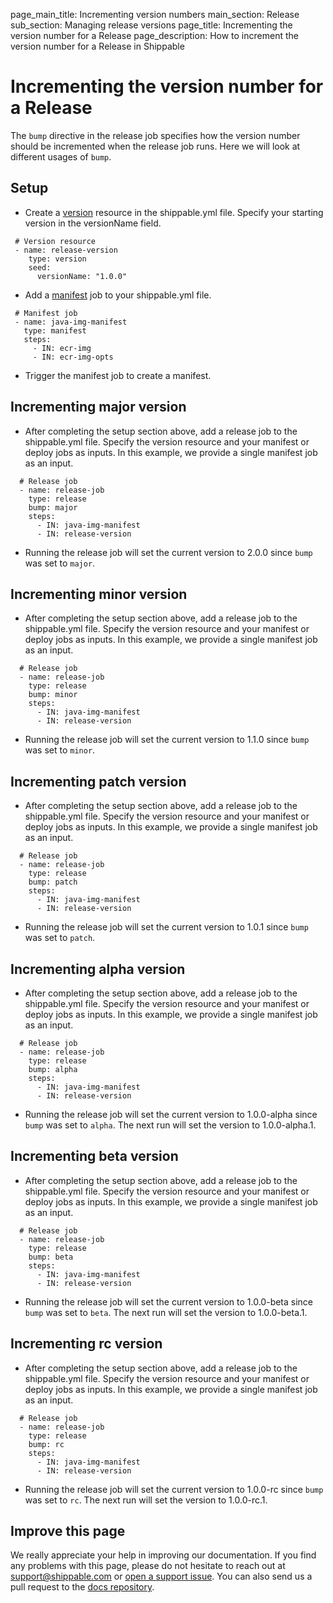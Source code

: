 page_main_title: Incrementing version numbers
main_section: Release
sub_section: Managing release versions
page_title: Incrementing the version number for a Release
page_description: How to increment the version number for a Release in Shippable

# Incrementing the version number for a Release

The `bump` directive in the release job specifies how the version number should be incremented when the release job runs. Here we will look at different usages of `bump`.

## Setup

-  Create a [version](/platform/workflow/resource/version/) resource in the shippable.yml file. Specify your starting version in the versionName field.

```
 # Version resource
 - name: release-version
    type: version
    seed:
      versionName: "1.0.0"
```

-  Add a [manifest](/platform/workflow/job/manifest/) job to your shippable.yml file.

```
 # Manifest job  
 - name: java-img-manifest
   type: manifest
   steps:
     - IN: ecr-img
     - IN: ecr-img-opts
```

-  Trigger the manifest job to create a manifest.


## Incrementing major version

- After completing the setup section above, add a release job to the shippable.yml file. Specify the version resource and your manifest or deploy jobs as inputs. In this example,
 we provide a single manifest job as an input.

```
  # Release job    
  - name: release-job
    type: release
    bump: major
    steps:
      - IN: java-img-manifest
      - IN: release-version
```

- Running the release job will set the current version to 2.0.0 since `bump` was set to `major`.

## Incrementing minor version

 - After completing the setup section above, add a release job to the shippable.yml file. Specify the version resource and your manifest or deploy jobs as inputs. In this example,
  we provide a single manifest job as an input.

```
  # Release job    
  - name: release-job
    type: release
    bump: minor
    steps:
      - IN: java-img-manifest
      - IN: release-version
```

- Running the release job will set the current version to 1.1.0 since `bump` was set to `minor`.

## Incrementing patch version

- After completing the setup section above, add a release job to the shippable.yml file. Specify the version resource and your manifest or deploy jobs as inputs. In this example,
 we provide a single manifest job as an input.

```
  # Release job    
  - name: release-job
    type: release
    bump: patch
    steps:
      - IN: java-img-manifest
      - IN: release-version
```

- Running the release job will set the current version to 1.0.1 since `bump` was set to `patch`.

## Incrementing alpha version

- After completing the setup section above, add a release job to the shippable.yml file. Specify the version resource and your manifest or deploy jobs as inputs. In this example,
 we provide a single manifest job as an input.

```
  # Release job    
  - name: release-job
    type: release
    bump: alpha
    steps:
      - IN: java-img-manifest
      - IN: release-version
```

- Running the release job will set the current version to 1.0.0-alpha since `bump` was set to `alpha`. The next run will set the version to 1.0.0-alpha.1.

## Incrementing beta version

- After completing the setup section above, add a release job to the shippable.yml file. Specify the version resource and your manifest or deploy jobs as inputs. In this example,
 we provide a single manifest job as an input.

```
  # Release job    
  - name: release-job
    type: release
    bump: beta
    steps:
      - IN: java-img-manifest
      - IN: release-version
```

- Running the release job will set the current version to 1.0.0-beta since `bump` was set to `beta`. The next run will set the version to 1.0.0-beta.1.

## Incrementing rc version

 - After completing the setup section above, add a release job to the shippable.yml file. Specify the version resource and your manifest or deploy jobs as inputs. In this example,
  we provide a single manifest job as an input.


```
  # Release job    
  - name: release-job
    type: release
    bump: rc
    steps:
      - IN: java-img-manifest
      - IN: release-version
```

- Running the release job will set the current version to 1.0.0-rc since `bump` was set to `rc`. The next run will set the version to 1.0.0-rc.1.

## Improve this page

We really appreciate your help in improving our documentation. If you find any problems with this page, please do not hesitate to reach out at [support@shippable.com](mailto:support@shippable.com) or [open a support issue](https://www.github.com/Shippable/support/issues). You can also send us a pull request to the [docs repository](https://www.github.com/Shippable/docs).
